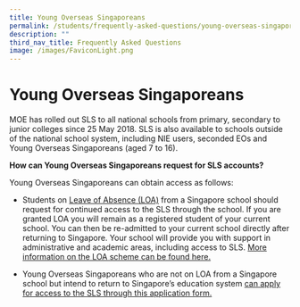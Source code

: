 ```yaml
---
title: Young Overseas Singaporeans
permalink: /students/frequently-asked-questions/young-overseas-singaporeans/
description: ""
third_nav_title: Frequently Asked Questions
image: /images/FaviconLight.png
---
```

<h1 id="young-overseas-singaporeans">Young Overseas Singaporeans</h1>
<p>MOE has rolled out SLS to all national schools from primary, secondary to junior colleges since 25 May 2018. SLS is also available to schools outside of the national school system, including NIE users, seconded EOs and Young Overseas Singaporeans (aged 7 to 16).</p>
<p><strong>How can Young Overseas Singaporeans request for SLS accounts?</strong></p>
<p>Young Overseas Singaporeans can obtain access as follows:</p>
<ul>
<li><p>Students on <a target="_blank" href="https://go.gov.sg/loa">Leave of Absence (LOA)</a> from a Singapore school should request for continued access to the SLS through the school.
If you are granted LOA you will remain as a registered student of your current school. You can then be re-admitted to your current school directly after returning to Singapore. Your school will provide you with support in administrative and academic areas, including access to SLS. <a target="_blank" href="https://go.gov.sg/loa">More information on the LOA scheme can be found here.</a></p>
</li>
<li><p>Young Overseas Singaporeans who are not on LOA from a Singapore school but intend to return to Singapore’s education system <a target="_blank" href="https://go.gov.sg/applyforsls">can apply for access to the SLS through this application form.</a></p>
</li>
</ul>
